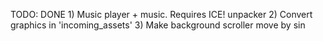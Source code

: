 TODO:
DONE 1) Music player + music. Requires ICE! unpacker
2) Convert graphics in 'incoming_assets'
3) Make background scroller move by sin
